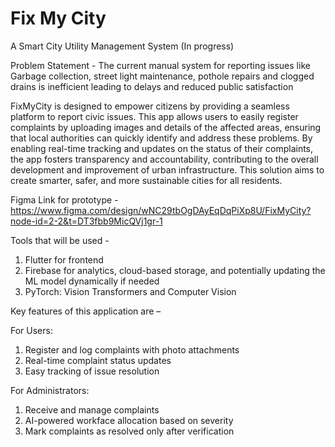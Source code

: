 # Fix My City
A Smart City Utility Management System
(In progress)

Problem Statement - The current manual system for reporting issues like Garbage collection, street light maintenance, pothole repairs and clogged drains is inefficient leading to delays and reduced public satisfaction

FixMyCity is designed to empower citizens by providing a seamless platform to report civic issues. This app allows users to easily register complaints by uploading images and details of the affected areas, ensuring that local authorities can quickly identify and address these problems. By enabling real-time tracking and updates on the status of their complaints, the app fosters transparency and accountability, contributing to the overall development and improvement of urban infrastructure. This solution aims to create smarter, safer, and more sustainable cities for all residents.

Figma Link for prototype - https://www.figma.com/design/wNC29tbOgDAyEqDqPiXp8U/FixMyCity?node-id=2-2&t=DT3fbb9MicQVj1gr-1

Tools that will be used - 

1. Flutter for frontend
2. Firebase for analytics, cloud-based storage, and potentially updating the ML model dynamically if needed
3. PyTorch: Vision Transformers and Computer Vision

Key features of this application are –

For Users:
1. Register and log complaints with photo attachments
2. Real-time complaint status updates
3. Easy tracking of issue resolution

For Administrators:
1. Receive and manage complaints
2. AI-powered workface allocation based on severity
3. Mark complaints as resolved only after verification













